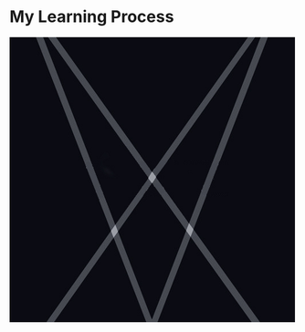 # My Learning Process
![My Learning Process](https://github.com/ophwsjtu18/ohw19f/blob/master/student/YuKef/1.jpg?raw=true)
